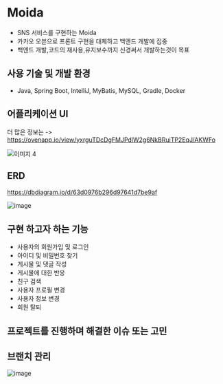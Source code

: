 # Moida

+ SNS 서비스를 구현하는 Moida 
+ 카카오 오븐으로 프론트 구현을 대체하고 백엔드 개발에 집중
+ 백엔드 개발,코드의 재사용,유지보수까지 신경써서 개발하는것이 목표

## 사용 기술 및 개발 환경

+ Java, Spring Boot, IntelliJ, MyBatis, MySQL, Gradle, Docker

##  어플리케이션 UI
더 많은 정보는 -> <https://ovenapp.io/view/yxrguTDcDgFMJPdlW2g6NkBRuiTP2EqJ/AKWFo>

![이미지 4](https://user-images.githubusercontent.com/92068596/216750605-9b0df021-1644-4d58-8658-b845e5fbd352.jpg)

## ERD 

https://dbdiagram.io/d/63d0976b296d97641d7be9af

![image](https://user-images.githubusercontent.com/92068596/216750775-f7009cc0-9c6c-459b-9ae1-9df17b104dd2.png)

## 구현 하고자 하는 기능 

+ 사용자의 회원가입 및 로그인 
+ 아이디 및 비밀번호 찾기 
+ 게시물 및 댓글 작성   
+ 게시물에 대한 반응
+ 친구 검색 
+ 사용자 프로필 변경 
+ 사용자 정보 변경 
+ 회원 탈퇴 

##  프로젝트를 진행하며 해결한 이슈 또는 고민


##  브랜치 관리
![image](https://user-images.githubusercontent.com/87935169/217369676-b37d7d68-d1af-40d4-bbfc-0055317c6724.png)
